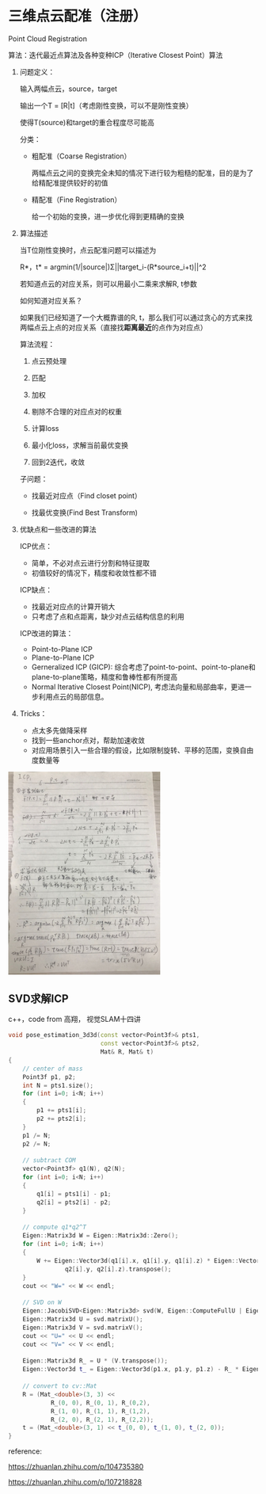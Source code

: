 # 三维点云配准（注册）

Point Cloud Registration

算法：迭代最近点算法及各种变种ICP（Iterative Closest Point）算法



1. 问题定义：

   输入两幅点云，source，target

   输出一个T = [R|t]（考虑刚性变换，可以不是刚性变换）

   使得T(source)和target的重合程度尽可能高

   

   分类：

   - 粗配准（Coarse Registration）

     两幅点云之间的变换完全未知的情况下进行较为粗糙的配准，目的是为了给精配准提供较好的初值

   - 精配准（Fine Registration）

     给一个初始的变换，进一步优化得到更精确的变换

     

2. 算法描述

   当T位刚性变换时，点云配准问题可以描述为

   R*，t\* = argmin(1/|source|)Σ||target_i-(R\*source_i+t)||^2

   

   若知道点云的对应关系，则可以用最小二乘来求解R, t参数

   如何知道对应关系？

   如果我们已经知道了一个大概靠谱的R, t，那么我们可以通过贪心的方式来找两幅点云上点的对应关系（直接找**距离最近**的点作为对应点）

   

   

   算法流程：

   1. 点云预处理

   2. 匹配

   3. 加权

   4. 剔除不合理的对应点对的权重

   5. 计算loss

   6. 最小化loss，求解当前最优变换

   7. 回到2迭代，收敛

   

   子问题：

   - 找最近对应点（Find closet point）

     

   - 找最优变换(Find Best Transform)

   

3. 优缺点和一些改进的算法

   ICP优点：

   - 简单，不必对点云进行分割和特征提取
   - 初值较好的情况下，精度和收敛性都不错

   ICP缺点：

   - 找最近对应点的计算开销大
   - 只考虑了点和点距离，缺少对点云结构信息的利用

   ICP改进的算法：

   - Point-to-Plane ICP
   - Plane-to-Plane ICP
   - Gerneralized ICP (GICP): 综合考虑了point-to-point、point-to-plane和plane-to-plane策略，精度和鲁棒性都有所提高
   - Normal Iterative Closest Point(NICP), 考虑法向量和局部曲率，更进一步利用点云的局部信息。

   

   

   

4. Tricks：

   - 点太多先做降采样
   - 找到一些anchor点对，帮助加速收敛
   - 对应用场景引入一些合理的假设，比如限制旋转、平移的范围，变换自由度数量等



<img src="../picture/ICP.png" alt="ICP" style="zoom:40%;" />









## SVD求解ICP

c++，code from 高翔， 视觉SLAM十四讲

```c++
void pose_estimation_3d3d(const vector<Point3f>& pts1,
                          const vector<Point3f>& pts2,
                          Mat& R, Mat& t)
{
    // center of mass
    Point3f p1, p2;
    int N = pts1.size();
    for (int i=0; i<N; i++)
    {
        p1 += pts1[i];
        p2 += pts2[i];
    }
    p1 /= N;
    p2 /= N;

    // subtract COM
    vector<Point3f> q1(N), q2(N);
    for (int i=0; i<N; i++)
    {
        q1[i] = pts1[i] - p1;
        q2[i] = pts2[i] - p2;
    }

    // compute q1*q2^T
    Eigen::Matrix3d W = Eigen::Matrix3d::Zero();
    for (int i=0; i<N; i++)
    {
        W += Eigen::Vector3d(q1[i].x, q1[i].y, q1[i].z) * Eigen::Vector3d(q2[i].x,
                q2[i].y, q2[i].z).transpose();
    }
    cout << "W=" << W << endl;

    // SVD on W
    Eigen::JacobiSVD<Eigen::Matrix3d> svd(W, Eigen::ComputeFullU | Eigen::ComputeFullV);
    Eigen::Matrix3d U = svd.matrixU();
    Eigen::Matrix3d V = svd.matrixV();
    cout << "U=" << U << endl;
    cout << "V=" << V << endl;

    Eigen::Matrix3d R_ = U * (V.transpose());
    Eigen::Vector3d t_ = Eigen::Vector3d(p1.x, p1.y, p1.z) - R_ * Eigen::Vector3d(p2.x, p2.y, p2.z);

    // convert to cv::Mat
    R = (Mat_<double>(3, 3) <<
            R_(0, 0), R_(0, 1), R_(0,2),
            R_(1, 0), R_(1, 1), R_(1,2),
            R_(2, 0), R_(2, 1), R_(2,2));
    t = (Mat_<double>(3, 1) << t_(0, 0), t_(1, 0), t_(2, 0));
}
```







reference:

https://zhuanlan.zhihu.com/p/104735380

https://zhuanlan.zhihu.com/p/107218828